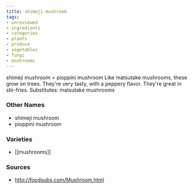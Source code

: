 ```yaml
---
title: shimeji mushroom
tags:
- unreviewed
- ingredients
- categories
- plants
- produce
- vegetables
- fungi
- mushrooms
---
```

shimeji mushroom = pioppini mushroom Like matsutake mushrooms, these grow on trees. They're very tasty, with a peppery flavor. They're great in stir-fries. Substitutes: matsutake mushrooms

### Other Names

* shimeji mushroom
* pioppini mushroom

### Varieties

* [[mushrooms]]

### Sources
* http://foodsubs.com/Mushroom.html
